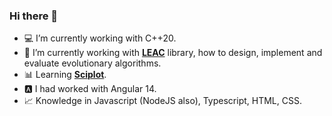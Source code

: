 ### Hi there 👋

- 💻 I’m currently working with C++20.
- 🧬 I’m currently working with **[LEAC](https://github.com/kdis-lab/LEAC)** library, how to design, implement and evaluate evolutionary algorithms.
- 📊 Learning **[Sciplot](https://github.com/sciplot/sciplot)**.
- 🅰️ I had worked with Angular 14.
- 📈 Knowledge in Javascript (NodeJS also), Typescript, HTML, CSS.
